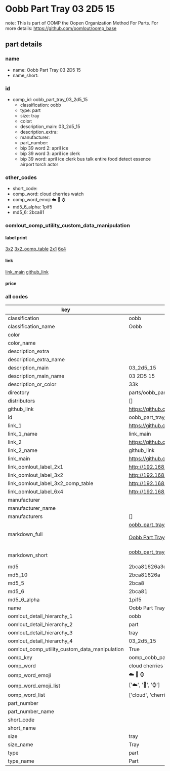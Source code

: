 # Oobb Part Tray 03 2D5 15  

note: This is part of OOMP the Oopen Organization Method For Parts. For more details: https://github.com/oomlout/oomp_base

##  part details





### name
* name: Oobb Part Tray 03 2D5 15
* name_short: 
### id
* oomp_id: oobb_part_tray_03_2d5_15
  * classification: oobb
  * type: part
  * size: tray
  * color: 
  * description_main: 03_2d5_15
  * description_extra: 
  * manufacturer: 
  * part_number: 
  * bip 39 word 2: april ice
  * bip 39 word 3: april ice clerk
  * bip 39 word: april ice clerk bus talk entire food detect essence airport torch actor

### other_codes
* short_code: 
* oomp_word: cloud cherries watch
* oomp_word_emoji :cloud: :cherries: :watch:
* md5_6_alpha: 1pif5
* md5_6: 2bca81






### oomlout_oomp_utility_custom_data_manipulation
#### label print
[3x2](http://192.168.1.245:1112/?label=oomp%201pif5)
[3x2_oomp_table](http://192.168.1.107:1112/?label=oomp%201pif5)
[2x1](http://192.168.1.242:1112/?label=oomp%201pif5)
[6x4](http://192.168.1.55:1112/?label=oomp%201pif5)    

#### link

[link_main](https://github.com/oomlout/oomlout_oomp_current_version_messy/tree/main/parts/oobb_part_tray_03_2d5_15) [github_link](https://github.com/oomlout/oomlout_oomp_part_src/tree/main/parts/oobb_part_tray_03_2d5_15)                             

#### price







### all codes 
| key | value |  
| --- | --- |  
| classification | oobb |  
| classification_name | Oobb |  
| color |  |  
| color_name |  |  
| description_extra |  |  
| description_extra_name |  |  
| description_main | 03_2d5_15 |  
| description_main_name | 03 2D5 15 |  
| description_or_color | 33k |  
| directory | parts/oobb_part_tray_03_2d5_15 |  
| distributors | [] |  
| github_link | https://github.com/oomlout/oomlout_oomp_part_src/tree/main/parts/oobb_part_tray_03_2d5_15 |  
| id | oobb_part_tray_03_2d5_15 |  
| link_1 | https://github.com/oomlout/oomlout_oomp_current_version_messy/tree/main/parts/oobb_part_tray_03_2d5_15 |  
| link_1_name | link_main |  
| link_2 | https://github.com/oomlout/oomlout_oomp_part_src/tree/main/parts/oobb_part_tray_03_2d5_15 |  
| link_2_name | github_link |  
| link_main | https://github.com/oomlout/oomlout_oomp_current_version_messy/tree/main/parts/oobb_part_tray_03_2d5_15 |  
| link_oomlout_label_2x1 | http://192.168.1.242:1112/?label=oomp%201pif5 |  
| link_oomlout_label_3x2 | http://192.168.1.245:1112/?label=oomp%201pif5 |  
| link_oomlout_label_3x2_oomp_table | http://192.168.1.107:1112/?label=oomp%201pif5 |  
| link_oomlout_label_6x4 | http://192.168.1.55:1112/?label=oomp%201pif5 |  
| manufacturer |  |  
| manufacturer_name |  |  
| manufacturers | [] |  
| markdown_full | [oobb_part_tray_03_2d5_15](https://github.com/oomlout/oomlout_oomp_current_version_messy/tree/main/parts/oobb_part_tray_03_2d5_15)<br>[](https://github.com/oomlout/oomlout_oomp_current_version_messy/tree/main/parts/oobb_part_tray_03_2d5_15)<br>[Oobb Part Tray 03 2D5 15](https://github.com/oomlout/oomlout_oomp_current_version_messy/tree/main/parts/oobb_part_tray_03_2d5_15)<br><br> |  
| markdown_short | [oobb_part_tray_03_2d5_15](https://github.com/oomlout/oomlout_oomp_current_version_messy/tree/main/parts/oobb_part_tray_03_2d5_15)<br><br> |  
| md5 | 2bca81626a3c6b592e6ec1ee54dc0857 |  
| md5_10 | 2bca81626a |  
| md5_5 | 2bca8 |  
| md5_6 | 2bca81 |  
| md5_6_alpha | 1pif5 |  
| name | Oobb Part Tray 03 2D5 15 |  
| oomlout_detail_hierarchy_1 | oobb |  
| oomlout_detail_hierarchy_2 | part |  
| oomlout_detail_hierarchy_3 | tray |  
| oomlout_detail_hierarchy_4 | 03_2d5_15 |  
| oomlout_oomp_utility_custom_data_manipulation | True |  
| oomp_key | oomp_oobb_part_tray_03_2d5_15 |  
| oomp_word | cloud cherries watch |  
| oomp_word_emoji | :cloud: :cherries: :watch: |  
| oomp_word_emoji_list | [':cloud:', ':cherries:', ':watch:'] |  
| oomp_word_list | ['cloud', 'cherries', 'watch'] |  
| part_number |  |  
| part_number_name |  |  
| short_code |  |  
| short_name |  |  
| size | tray |  
| size_name | Tray |  
| type | part |  
| type_name | Part |  
